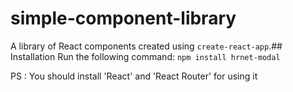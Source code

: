 # simple-component-library
A library of React components created using `create-react-app`.## Installation
Run the following command:
`npm install hrnet-modal`

PS : You should install 'React' and 'React Router' for using it